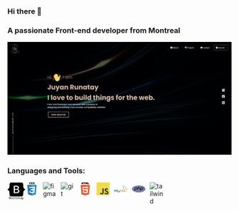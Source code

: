 ### Hi there 👋

<h3>A passionate Front-end developer from Montreal</h3>

[![Portfolio](https://github.com/jcrunatay/jcrunatay/blob/main/portfolio_img.png "Portfolio")](https://github.com/jcrunatay/Portfolio/)





<h3 align="left">Languages and Tools:</h3>

<img align="left" src="https://raw.githubusercontent.com/devicons/devicon/master/icons/bootstrap/bootstrap-plain-wordmark.svg" alt="bootstrap" width="40" height="40"/> 
<img align="left" style="padding-right:10px;" src="https://raw.githubusercontent.com/devicons/devicon/master/icons/css3/css3-original-wordmark.svg" alt="css3" width="30px"/>
<img align="left" style="padding-right:10px;" src="https://www.vectorlogo.zone/logos/figma/figma-icon.svg" alt="figma" width="30px"/>
<img align="left" style="padding-right:10px;" src="https://www.vectorlogo.zone/logos/git-scm/git-scm-icon.svg" alt="git" width="30px"/> 
<img align="left" style="padding-right:10px;" src="https://raw.githubusercontent.com/devicons/devicon/master/icons/html5/html5-original-wordmark.svg" alt="html5" width="30px"/> 
<img align="left" style="padding-right:10px;" src="https://raw.githubusercontent.com/devicons/devicon/master/icons/javascript/javascript-original.svg" alt="javascript" width="30px"/> 
<img align="left" style="padding-right:10px;" src="https://raw.githubusercontent.com/devicons/devicon/master/icons/mysql/mysql-original-wordmark.svg" alt="mysql" width="30px"/> 
<img align="left" style="padding-right:10px;" src="https://raw.githubusercontent.com/devicons/devicon/master/icons/php/php-original.svg" alt="php" width="30px"/> 
<img align="left" style="padding-right:10px;" src="https://www.vectorlogo.zone/logos/tailwindcss/tailwindcss-icon.svg" alt="tailwind" width="30px"/> 
